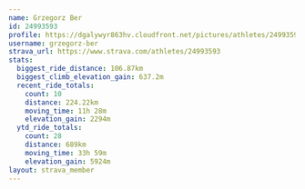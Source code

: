 ```yaml
---
name: Grzegorz Ber
id: 24993593
profile: https://dgalywyr863hv.cloudfront.net/pictures/athletes/24993593/7453165/11/large.jpg
username: grzegorz-ber
strava_url: https://www.strava.com/athletes/24993593
stats:
  biggest_ride_distance: 106.87km
  biggest_climb_elevation_gain: 637.2m
  recent_ride_totals:
    count: 10
    distance: 224.22km
    moving_time: 11h 28m
    elevation_gain: 2294m
  ytd_ride_totals:
    count: 28
    distance: 689km
    moving_time: 33h 59m
    elevation_gain: 5924m
layout: strava_member
--- 
```

